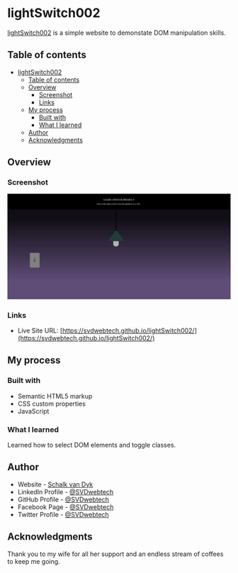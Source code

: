 # lightSwitch002

[lightSwitch002](https://svdwebtech.github.io/lightSwitch002/) is a simple website to demonstate DOM manipulation skills. 

## Table of contents

- [lightSwitch002](#lightswitch002)
  - [Table of contents](#table-of-contents)
  - [Overview](#overview)
    - [Screenshot](#screenshot)
    - [Links](#links)
  - [My process](#my-process)
    - [Built with](#built-with)
    - [What I learned](#what-i-learned)
  - [Author](#author)
  - [Acknowledgments](#acknowledgments)

## Overview

### Screenshot

![](./img/ScreenshotLightSwitchProject.png)

### Links

- Live Site URL: [https://svdwebtech.github.io/lightSwitch002/](https://svdwebtech.github.io/lightSwitch002/)

## My process

### Built with

- Semantic HTML5 markup
- CSS custom properties
- JavaScript

### What I learned

Learned how to select DOM elements and toggle classes.

## Author

- Website - [Schalk van Dyk](https://www.schalkvandyk.com)
- LinkedIn Profile - [@SVDwebtech](https://www.linkedin.com/in/SVDwebtech/)
- GitHub Profile - [@SVDwebtech](https://github.com/SVDwebtech/)
- Facebook Page - [@SVDwebtech](https://web.facebook.com/SVDwebtech/)
- Twitter Profile - [@SVDwebtech](https://twitter.com/SVDwebtech/)

## Acknowledgments

Thank you to my wife for all her support and an endless stream of coffees to keep me going.

